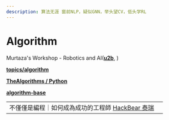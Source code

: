 ```yaml
---
description: 算法无涯 窗前NLP，疑似GNN，举头望CV，低头学RL
---
```


# Algorithm

 Murtaza's Workshop - Robotics and AI(**[**u2b**](https://www.youtube.com/c/MurtazasWorkshopRoboticsandAI/featured)**, )

[**topics/algorithm**](https://github.com/topics/algorithm)



****[**TheAlgorithms / Python**](https://github.com/TheAlgorithms/Python)****

****[**algorithm-base**](https://github.com/chefyuan/algorithm-base)****

|                                                                              |   |
| ---------------------------------------------------------------------------- | - |
| 不僅僅是編程｜如何成為成功的工程師 [HackBear 泰瑞](https://www.youtube.com/watch?v=xS5Lv7-bMYI) |   |



